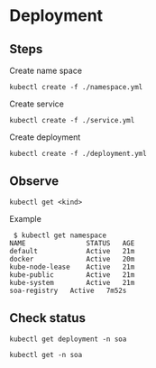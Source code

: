 # Deployment

## Steps

Create name space

```shell
kubectl create -f ./namespace.yml
```

Create service

```shell
kubectl create -f ./service.yml
```

Create deployment

```shell
kubectl create -f ./deployment.yml
```

## Observe

```shell
kubectl get <kind>
```

Example

```shell
 $ kubectl get namespace
NAME               STATUS   AGE
default            Active   21m
docker             Active   20m
kube-node-lease    Active   21m
kube-public        Active   21m
kube-system        Active   21m
soa-registry   Active   7m52s
```

## Check status

```shell
kubectl get deployment -n soa
```

```shell
kubectl get -n soa
```
